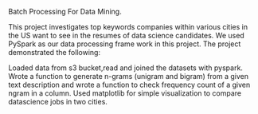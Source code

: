 Batch Processing For Data Mining.

This project investigates top keywords companies within various cities in the US want to see in the resumes of data science candidates. We used PySpark as our data processing frame work in this project. The project demonstrated the following:

Loaded data from s3 bucket,read and joined the datasets with pyspark. Wrote a function to generate n-grams (unigram and bigram) from a given text description and wrote a function to check frequency count of a given ngram in a column. Used matplotlib for simple visualization to compare datascience jobs in two cities. 


